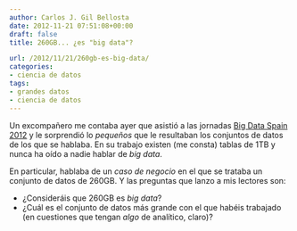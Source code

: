 ```yaml
---
author: Carlos J. Gil Bellosta
date: 2012-11-21 07:51:08+00:00
draft: false
title: 260GB... ¿es "big data"?

url: /2012/11/21/260gb-es-big-data/
categories:
- ciencia de datos
tags:
- grandes datos
- ciencia de datos
---
```


Un excompañero me contaba ayer que asistió a las jornadas [Big Data Spain 2012](http://www.bigdataspain.org/) y le sorprendió lo _pequeños_ que le resultaban los conjuntos de datos de los que se hablaba. En su trabajo existen (me consta) tablas de 1TB y nunca ha oído a nadie hablar de _big data_.

En particular, hablaba de un _caso de negocio_ en el que se trataba un conjunto de datos de 260GB. Y las preguntas que lanzo a mis lectores son:

* ¿Consideráis que 260GB es _big data_?
* ¿Cuál es el conjunto de datos más grande con el que habéis trabajado (en cuestiones que tengan _algo_ de analítico, claro)?

